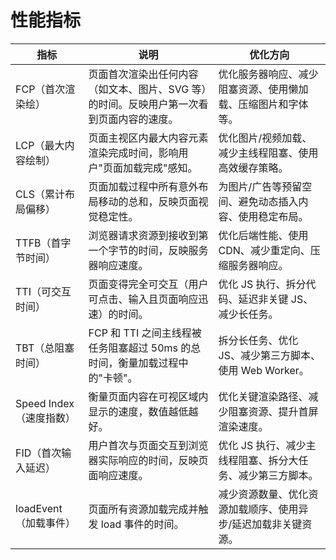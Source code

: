 # 性能指标

| 指标                    | 说明                                                                                     | 优化方向                                                      |
| ----------------------- | ---------------------------------------------------------------------------------------- | ------------------------------------------------------------- |
| FCP（首次渲染绘）       | 页面首次渲染出任何内容（如文本、图片、SVG 等）的时间。反映用户第一次看到页面内容的速度。 | 优化服务器响应、减少阻塞资源、使用懒加载、压缩图片和字体等。  |
| LCP（最大内容绘制）     | 页面主视区内最大内容元素渲染完成时间，影响用户"页面加载完成"感知。                       | 优化图片/视频加载、减少主线程阻塞、使用高效缓存策略。         |
| CLS（累计布局偏移）     | 页面加载过程中所有意外布局移动的总和，反映页面视觉稳定性。                               | 为图片/广告等预留空间、避免动态插入内容、使用稳定布局。       |
| TTFB（首字节时间）      | 浏览器请求资源到接收到第一个字节的时间，反映服务器响应速度。                             | 优化后端性能、使用 CDN、减少重定向、压缩服务器响应。          |
| TTI（可交互时间）       | 页面变得完全可交互（用户可点击、输入且页面响应迅速）的时间。                             | 优化 JS 执行、拆分代码、延迟非关键 JS、减少长任务。           |
| TBT（总阻塞时间）       | FCP 和 TTI 之间主线程被任务阻塞超过 50ms 的总时间，衡量加载过程中的"卡顿"。              | 拆分长任务、优化 JS、减少第三方脚本、使用 Web Worker。        |
| Speed Index（速度指数） | 衡量页面内容在可视区域内显示的速度，数值越低越好。                                       | 优化关键渲染路径、减少阻塞资源、提升首屏渲染速度。            |
| FID（首次输入延迟）     | 用户首次与页面交互到浏览器实际响应的时间，反映页面响应速度。                             | 优化 JS 执行、减少主线程阻塞、拆分大任务、减少第三方脚本。    |
| loadEvent（加载事件）   | 页面所有资源加载完成并触发 load 事件的时间。                                             | 减少资源数量、优化资源加载顺序、使用异步/延迟加载非关键资源。 |
